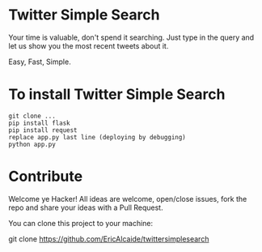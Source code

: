 # Twitter Simple Search

Your time is valuable, don't spend it searching. Just type in the query and let us show you the most recent tweets about it.

Easy, Fast, Simple.

# To install Twitter Simple Search

```
git clone ...
pip install flask
pip install request
replace app.py last line (deploying by debugging)
python app.py
```

# Contribute

Welcome ye Hacker! All ideas are welcome, open/close issues, fork the repo and share your ideas with a Pull Request.

You can clone this project to your machine:

git clone https://github.com/EricAlcaide/twittersimplesearch
